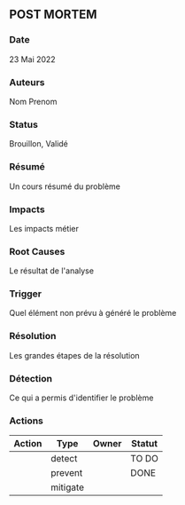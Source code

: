 ## POST MORTEM

### Date
23 Mai 2022

### Auteurs
Nom Prenom

### Status
Brouillon, Validé

### Résumé
Un cours résumé du problème

### Impacts
Les impacts métier 

### Root Causes
Le résultat de l'analyse

### Trigger
Quel élément non prévu à généré le problème

### Résolution
Les grandes étapes de la résolution

### Détection
Ce qui a permis d'identifier le problème

### Actions
| Action | Type     | Owner | Statut |
|--------|----------|-------|--------|
|        | detect   |       | TO DO  |
|        | prevent  |       | DONE   |
|        | mitigate |       |        |